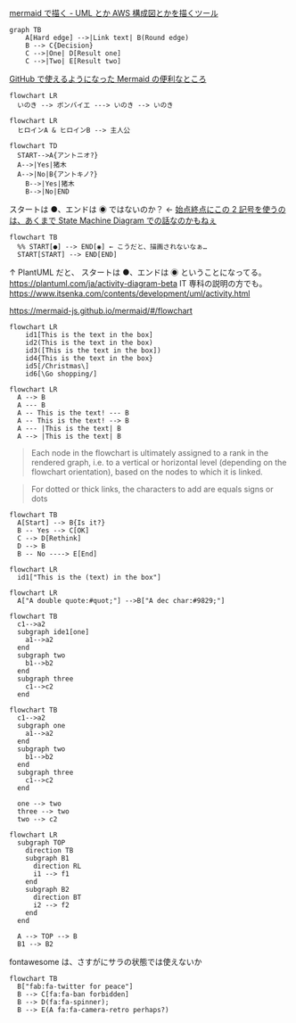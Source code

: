 [mermaid で描く - UML とか AWS 構成図とかを描くツール](https://zenn.dev/ibaraki/articles/522797d7f6b4c1#mermaid%E3%81%A7%E6%8F%8F%E3%81%8F)

```mermaid
graph TB
    A[Hard edge] -->|Link text| B(Round edge)
    B --> C{Decision}
    C -->|One| D[Result one]
    C -->|Two| E[Result two]
```

[GitHub で使えるようになった Mermaid の便利なところ](https://zenn.dev/yasuhiroki/articles/dd0feae790ba41)

```mermaid
flowchart LR
  いのき --> ボンバイエ ---> いのき --> いのき
```

```mermaid
flowchart LR
  ヒロインA & ヒロインB --> 主人公
```

```mermaid
flowchart TD
  START-->A{アントニオ?}
  A-->|Yes|猪木
  A-->|No|B{アントキノ?}
    B-->|Yes|猪木
    B-->|No|END
```

スタートは ●、エンドは ◉ ではないのか？ ← [始点終点にこの 2 記号を使うのは、あくまで State Machine Diagram での話なのかもねぇ](https://mermaid-js.github.io/mermaid/#/flowchart)

```mermaid
flowchart TB
  %% START[●] --> END[◉] ← こうだと、描画されないなぁ…
  START[START] --> END[END]
```

↑ PlantUML だと、 スタートは ●、エンドは ◉ ということになってる。
https://plantuml.com/ja/activity-diagram-beta
IT 専科の説明の方でも。
https://www.itsenka.com/contents/development/uml/activity.html

https://mermaid-js.github.io/mermaid/#/flowchart

```mermaid
flowchart LR
    id1[This is the text in the box]
    id2(This is the text in the box)
    id3([This is the text in the box])
    id4{This is the text in the box}
    id5[/Christmas\]
    id6[\Go shopping/]
```

```mermaid
flowchart LR
  A --> B
  A --- B
  A -- This is the text! --- B
  A -- This is the text! --> B
  A --- |This is the text| B
  A --> |This is the text| B
```

> Each node in the flowchart is ultimately assigned to a rank in the rendered graph, i.e. to a vertical or horizontal level (depending on the flowchart orientation), based on the nodes to which it is linked.

> For dotted or thick links, the characters to add are equals signs or dots

```mermaid
flowchart TB
  A[Start] --> B{Is it?}
  B -- Yes --> C[OK]
  C --> D[Rethink]
  D --> B
  B -- No ----> E[End]
```

```mermaid
flowchart LR
  id1["This is the (text) in the box"]
```

```mermaid
flowchart LR
  A["A double quote:#quot;"] -->B["A dec char:#9829;"]
```

```mermaid
flowchart TB
  c1-->a2
  subgraph ide1[one]
    a1-->a2
  end
  subgraph two
    b1-->b2
  end
  subgraph three
    c1-->c2
  end
```

```mermaid
flowchart TB
  c1-->a2
  subgraph one
    a1-->a2
  end
  subgraph two
    b1-->b2
  end
  subgraph three
    c1-->c2
  end

  one --> two
  three --> two
  two --> c2
```

```mermaid
flowchart LR
  subgraph TOP
    direction TB
    subgraph B1
      direction RL
      i1 --> f1
    end
    subgraph B2
      direction BT
      i2 --> f2
    end
  end

  A --> TOP --> B
  B1 --> B2
```

fontawesome は、さすがにサラの状態では使えないか

```mermaid
flowchart TB
  B["fab:fa-twitter for peace"]
  B --> C[fa:fa-ban forbidden]
  B --> D(fa:fa-spinner);
  B --> E(A fa:fa-camera-retro perhaps?)
```
